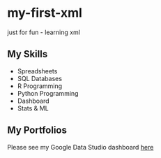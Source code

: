 # my-first-xml
just for fun - learning xml

## My Skills

- Spreadsheets
- SQL Databases
- R Programming
- Python Programming
- Dashboard
- Stats & ML

## My Portfolios

Please see my Google Data Studio dashboard [here](https://www.google.com)
